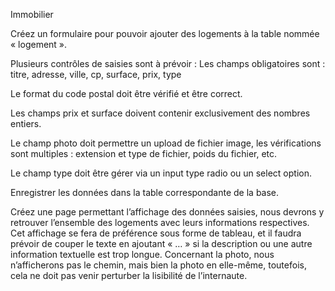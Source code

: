 Immobilier


Créez un formulaire pour pouvoir ajouter des logements à la table nommée « logement ».


Plusieurs contrôles de saisies sont à prévoir :
Les champs obligatoires sont : titre, adresse, ville, cp, surface, prix, type

Le format du code postal doit être vérifié et être correct.

Les champs prix et surface doivent contenir exclusivement des nombres entiers.

Le champ photo doit permettre un upload de fichier image, les vérifications sont multiples : extension et type
de fichier, poids du fichier, etc.

Le champ type doit être gérer via un input type radio ou un select option.

Enregistrer les données dans la table correspondante de la base. 








Créez une page permettant l’affichage des données saisies, nous devrons y retrouver l’ensemble des logements avec
leurs informations respectives.
Cet affichage se fera de préférence sous forme de tableau, et il faudra prévoir de couper le texte en ajoutant « … » si la
description ou une autre information textuelle est trop longue.
Concernant la photo, nous n’afficherons pas le chemin, mais bien la photo en elle-même, toutefois, cela ne doit pas
venir perturber la lisibilité de l’internaute. 
